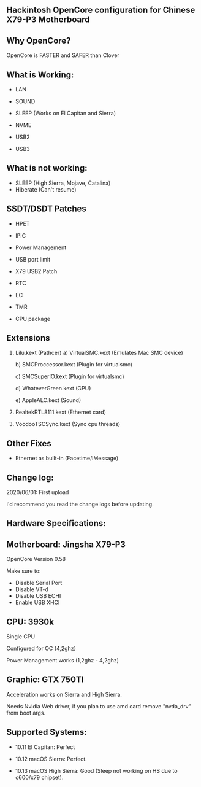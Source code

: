 ## Hackintosh OpenCore configuration for Chinese X79-P3 Motherboard

## Why OpenCore?
OpenCore is FASTER and SAFER than Clover

## What is Working:
  - LAN
  
  - SOUND
  
  - SLEEP (Works on El Capitan and Sierra)
  
  - NVME
  
  - USB2
  
  - USB3
  
 
## What is not working:
  - SLEEP      (High Sierra, Mojave, Catalina)
  - Hiberate   (Can't resume)
  
## SSDT/DSDT Patches
 - HPET
 
 - IPIC
 
 - Power Management
 
 - USB port limit
 
 - X79 USB2 Patch
 
 - RTC
 
 - EC
 
 - TMR
 
 - CPU package
 
 ## Extensions
  1) Lilu.kext (Pathcer)
        a) VirtualSMC.kext (Emulates Mac SMC device)
        
        b) SMCProccessor.kext (Plugin for virtualsmc)
        
        c) SMCSuperIO.kext (Plugin for virtualsmc)
        
        d) WhateverGreen.kext (GPU)
        
        e) AppleALC.kext   (Sound)
        
  2) RealtekRTL8111.kext (Ethernet card)
  
  3) VoodooTSCSync.kext (Sync cpu threads)

## Other Fixes
 - Ethernet as built-in (Facetime/iMessage)

## Change log:

2020/06/01: First upload

I'd recommend you read the change logs before updating.

## Hardware Specifications:

## Motherboard: Jingsha X79-P3

OpenCore Version 0.58

Make sure to:

- Disable Serial Port
- Disable VT-d
- Disable USB ECHI
- Enable USB XHCI


## CPU: 3930k

Single CPU

Configured for OC (4,2ghz)

Power Management works (1,2ghz - 4,2ghz)

## Graphic: GTX 750TI

Acceleration works on Sierra and High Sierra.

Needs Nvidia Web driver, if you plan to use amd card remove "nvda_drv" from boot args.



## Supported Systems:

- 10.11 El Capitan: Perfect

- 10.12 macOS Sierra: Perfect.

- 10.13 macOS High Sierra: Good (Sleep not working on HS due to c600/x79 chipset).

